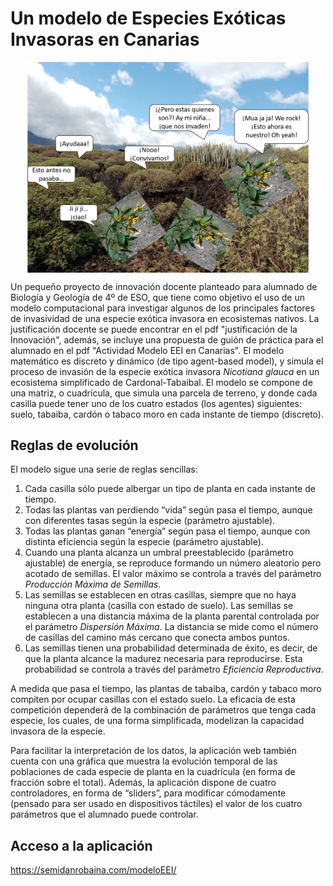 # Un modelo de Especies Exóticas Invasoras en Canarias

<img style="margin:0px auto;display:block" src="/imgs/presentacion.png" alt="Responsive image" width=450>
<p></p>

Un pequeño proyecto de innovación docente planteado para alumnado de Biología y Geología de 4º de ESO, que tiene como objetivo el uso de un modelo computacional para investigar algunos de los principales factores de invasividad de una especie exótica invasora en ecosistemas nativos. La justificación docente se puede encontrar en el pdf "justificación de la Innovación", además, se incluye una propuesta de guión de práctica para el alumnado en el pdf "Actividad Modelo EEI en Canarias". El modelo matemático es discreto y dinámico (de tipo agent-based model), y simula el proceso de invasión de la especie exótica invasora <i>Nicotiana glauca</i> en un ecosistema simplificado de Cardonal-Tabaibal. El modelo se compone de una matriz, o cuadrícula, que simula una parcela de terreno, y donde cada casilla puede tener uno de los cuatro estados (los agentes) siguientes: suelo, tabaiba, cardón o tabaco moro en cada instante de tiempo (discreto).

## Reglas de evolución

El modelo sigue una serie de reglas sencillas:
1. Cada casilla sólo puede albergar un tipo de planta en cada instante de tiempo.
2. Todas las plantas van perdiendo “vida” según pasa el tiempo, aunque con diferentes tasas según la especie (parámetro ajustable).
3. Todas las plantas ganan “energía” según pasa el tiempo, aunque con distinta eficiencia según la especie (parámetro ajustable).
4. Cuando una planta alcanza un umbral preestablecido (parámetro ajustable) de energía, se reproduce formando un número aleatorio pero acotado de semillas. El valor máximo se controla a través del parámetro <i>Producción Máxima de Semillas</i>.
5. Las semillas se establecen en otras casillas, siempre que no haya ninguna otra planta (casilla con estado de suelo). Las semillas se establecen a una distancia máxima de la planta parental controlada por el parámetro <i>Dispersión Máxima</i>. La distancia se mide como el número de casillas del camino más cercano que conecta ambos puntos.
6. Las semillas tienen una probabilidad determinada de éxito, es decir, de que la planta alcance la madurez necesaria para reproducirse. Esta probabilidad se controla a través del parámetro <i>Eficiencia Reproductiva</i>.

A medida que pasa el tiempo, las plantas de tabaiba, cardón y tabaco moro compiten por ocupar casillas con el estado suelo. La eficacia de esta competición dependerá de la combinación de parámetros que tenga cada especie, los cuales, de una forma simplificada, modelizan la capacidad invasora de la especie.

Para facilitar la interpretación de los datos, la aplicación web también cuenta con una gráfica que muestra la evolución temporal de las poblaciones de cada especie de planta en la cuadrícula (en forma de fracción sobre el total). Además, la aplicación dispone de cuatro controladores, en forma de “sliders”, para modificar cómodamente (pensado para ser usado en dispositivos táctiles) el valor de los cuatro parámetros que el alumnado puede controlar.

## Acceso a la aplicación
https://semidanrobaina.com/modeloEEI/
